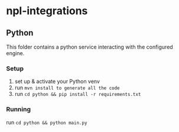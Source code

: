# npl-integrations

## Python

This folder contains a python service interacting with the configured engine.

### Setup

1. set up & activate your Python venv
2. run `mvn install to generate all the code`
3. run `cd python && pip install -r requirements.txt` 

### Running

run `cd python && python main.py`

